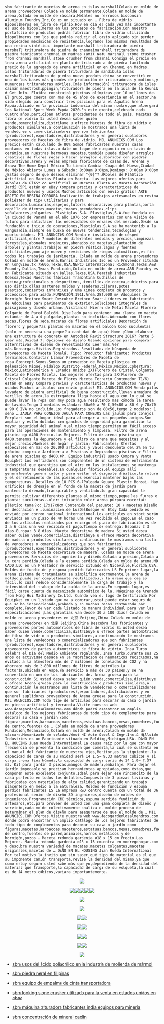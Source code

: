 
```
sbm fabricante de macetas de arena en islas marshallColada en molde de arena proveedores Colada en molde permanente,Colada en molde de arena,Colada en molde de cáscara,Metales no ferrosos Wisconsin Aluminum Foundry Inc,Co es un situado en … Fibra de vidrio Biopolímeros en fibra de vidrio.Hoy en día es cada vez más importante el uso de biopolímeros en los procesos de fabricación.Con nuestro portafolio de productos podrás fabricar fibra de vidrio utilizando biopolímeros con los que podrás reducir el costo aplicado sin perder propiedades mecánicas de resistencia,logrando los mismos resultados de una resina sintética. importante marshall trituradora de piedra marshall trituradora de piedra de channaimarshall trituradora de piedra fabricante chennai en Madras Tamil Nadu marshall stone crusher from channai marshall stone crusher from channai Consiga el precio en lnea arena artificial en planta de trituradora de piedra tamilnadu precio de la agregado de arena artificial en en Chennai en Madras. islas trituradoras de piedra trituradora de mandibula islas marshall.trituradora de piedra nueva produts china se convertirá en uno de los bases más grandes de producción de trituradoras y molinos,y numerosas trituradoras móviles.[más información] trituradora de islas caimán maestroshippingin,trituradora de piedra en la isla de la Reuni& # Get Info. Fluidra construirá piscinas olímpicas por 10 millones de. El grupo,que cuenta con más de 45 años de experiencia en el sector,ha sido elegido para construir tres piscinas para el Aquatic Arena Papúa,ubicado en la provincia indonesia del mismo nombre,que albergará los National Sport Week Papúa 2020.En este evento,celebrado cada cuatro años,participan atletas procedentes de todo el país. Macetas de fibra de vidrio Si usted desea saber quién vende,comercializa,distribuye u ofrece Macetas de fibra de vidrio o productos similares,a continuación le mostramos una lista de vendedores o comercializadores que son fabricantes (productores),exportadores,distribuidores y en general suplidores proveedores de Macetas de fibra de vidrio. MIL ANUNCIOS.COM Los precios están calculado de 80% Somos fabricantes nuestras casas montamos en todas islas.o dale un toque de elegancia en un tazón de cerámica.en nuestras hermosas macetas,también puede diseñar arreglos creativos de flores secas o hacer arreglos elaborados con piedras decorativas,arena y velas.empresa fabricante de casas de. Arenas y Grava The Home Depot México Tu tienda Cambiar Coapa del Hueso,Ciudad de México Abierto Lunes a Sábado: 8:00am 9:00pm,Domingo: 8:00am 9:00pm ¿Estás seguro de que deseas eliminar "{0}"? ÁRboles de PláStico Artificial en Macetas Planta en Maceta. Las mejores ofertas para ÁRboles de PláStico Artificial en Macetas Planta en Maceta DecoracióN Jardí C5P1 están en eBay Compara precios y características de productos nuevos y usados Muchos artículos con envío gratis! ARTE OBJETO EN RESINA CORDOBA Realización de trabajos artesanales en resina poliéster de tipo utilitarios y para decoración.Luminarias,espejos,tutores decorativos para plantas,porta cepillo de dientes,macetas,imanes,prendedores,clips señaladores,colgantes. Plastiglas S.A. Plastiglas,S.A.fue fundada en la ciudad de Panamá en el año 1976 por empresarios con una visión de futuro para satisfacer las necesidades de envases del mercado.Desde su fundación e inicio de operaciones,Plastiglas,S.A.se ha mantenido a la vanguardia,siempre en busca de nuevas tendencias,tecnologías y oportunidades. MIL ANUNCIOS.COM Venta e instalación de césped artificial,entre 7 modelos de diferentes medidas y precios,limpiezas forestales,abonados orgánicos,abonados de macetas,plantación de árboles y plantas,trabajos en piedra rústica,lagos y fuentes artificiales,montaje nuevo y revisiones de riegos automáticos,en fin todos los trabajos de jardinería. Colada en molde de arena proveedores Colada en molde de arena.Harris Industries Inc es un Proveedor situado en longview,tx 75606,Texas,USA.NEPCO International Richmond,Texas.A&B Foundry Dallas,Texas Fundición,Colada en molde de arena.A&B Foundry es un Fabricante situado en Dallas,Texas,USA.Penatek Industries Odessa,Texas Nuestras fábricas Tramontina Cuchillos de cocina,profesionales y desportivos,utensílios de cocina,cubiertos para uso diário,ollas,sartenes,moldes y asaderas,tijeras,potes plástico,cubiertos infantiles y uma línea completa de produtos y accesorios para asado.FUNDACIÓN.1911.Área.282.000 m² Adoquines de Hormigón Breinco Smart Descubre Breinco Smart.Líderes en fabricación de Adoquines para pavimentos de exterior.Soluciones integrales de paisajismo y diseño urbano.¡Visítanos! Hierro de Metal Maceta Florero Colgante de Pared BalcóN. Dise？ado para contener una planta en maceta estándar de 4 a 6 pulgadas,plantas no incluidas.Adecuado con flores secas,flores de seda,macetas de flores artificiales Decoración de florero y peque？as plantas en macetas en el balcón Como suculentas (solo se necesita una peque？a cantidad de agua) Home ¿Cómo elaborar una estructura de concreto en Autodesk Revit Structure 2016? Parte 5 Leer más.Unidad 3: Opciones de diseño Usando opciones para comparar alternativas de diseño de revestimiento Leer más.Ver más.Descargas.Visitas.Registrados. Resultados de búsqueda de proveedores de Maceta Tonalá. Tipo: Productor fabricante: Productos terminados.Contactar Llamar Proveedores de Maceta de rosa.Econcept.Somos.Somos un proveedor de Maceta plástica en Delegación Miguel Hidalgo,Distrito Federal,México.México.Cobertura: México,Latinoamérica y Estados Unidos 2X(Florero de Cristal Colgante Maceta de Flores Maceta. Las mejores ofertas para 2X(Florero de Cristal Colgante Maceta de Flores Maceta Terrario Contenedor T1V6) están en eBay Compara precios y características de productos nuevos y usados Muchos artículos con envío gratis! MIL ANUNCIOS.COM Vendo pilas lavadero de piedra artificial de buena construcción,llevan armadura de varillas de acero,la estregadera llega hasta el agua con lo cual se puede lavar la ropa con muy poca agua resultando mas cómoda la tarea de lavado.Tengo 3 medidas estándar: 50x60 a 70 €,50x80 a 80 € y 70x70 a 90 € IVA no incluido.Los fregaderos son de 80x50,tengo 2 modelos: 1 seno … JAULA PARA CONEJOS JAULA PARA CONEJOS Las jaulas para conejos Ferplast son el hogar ideal para albergar a tus pequeños amigos.Son amplias y están dotadas con ganchos de seguridad para garantizar la mayor seguridad del animal y,al mismo tiempo,permiten un fácil acceso para las operaciones de mantenimiento y limpieza. Filtro de arena piscina qp d400 Precio.Las Mejores. Filtro de arena piscina qp d400,tenemos la depuradora y el filtro de arena que necesitas y al mejor precio.Muebles de hogar y jardin; Fabricantes; Ofertas especiales en más de 20.000 artículos y vales descuento del 2% en tu próxima compra.> Jardineria > Piscinas > Depuradora piscinas > Filtro de arena piscina qp d400.QP. Equipo industrial usado Compra y Venta EquipNet Los enfriadores son componentes de un sistema de enfriamiento industrial que garantiza que el aire en las instalaciones se mantenga a temperaturas deseables.En cualquier fábrica,el equipo allí generalmente genera calor y para evitar el desgaste drástico,la rotura y el derretimiento de las piezas,es esencial mantener bajas las temperaturas. Detalles de 10 PCS 6.7Pulgada Square Plastic Bonsai. Hay orificios de drenaje en el fondo de la maceta de jardín para mantenerlo drenado,transpirable y ventilado.Su gran capacidad le permite cultivar diferentes plantas al mismo tiempo,peque？as flores o plantas suculentas.Color: imitación color arena púrpura Material: plástico tama？o: 17x17x8cm Contenido del paquete: 10 x macetas Diseño en decoración e iluminación.de LuzDelBosque en Etsy Cada pedido es enviado por correo nacional internacional.Los artículos en stock serán enviados en un plazo de 48 horas una vez recibido el pago.En el caso de los artículos realizados por encargo el plazo de fabricación es de 3 a 6 días una vez recibido el pago.Tiempo de entrega: España: 2 3 días.Europa: 3 8 días. Maceta decorativa de madera Si usted desea saber quién vende,comercializa,distribuye u ofrece Maceta decorativa de madera o productos similares,a continuación le mostramos una lista de vendedores o comercializadores que son fabricantes (productores),exportadores,distribuidores y en general suplidores proveedores de Maceta decorativa de madera. Colada en molde de arena proveedores Servicios de ingeniería y diseño,Colada a presión,Colada a la cera perdida,Colada a la espuma perdida,Colada en molde de arena.MD CADD,LLC es un Prestador de servicio situado en Niceville,Florida,USA. Moldes de fundición y espuma perdida fabricantes LS En primer lugar,la arena sistema de tratamiento se simplifica enormemente,la arena de moldeo puede ser completamente reutilizados,y la arena que cae es fácil,lo cual reduce considerablemente la carga de trabajo y la intensidad del trabajo de la caída de la arena.En segundo lugar,es fácil darse cuenta de mecanizado automático de la. Máquinas de Arenado from Hong Hui Machinery Co.Ltd. Cuando vea el logo de Certificado Por EquipNet en un listado que va a comprar,usted puede estar seguro de que se ha inspeccionado,probado y en muchos casos restaurado por completo.Favor de ver cada listado de manera individual para ver las especificaciones.¡Las garantías van desde 30 a 180 días! Colada en molde de arena proveedores en 北京 Beijing,China Colada en molde de arena proveedores en 北京 Beijing,China Descubra los fabricantes y proveedores partes automotrices de fibra de vidrio Si usted desea saber quién vende,comercializa,distribuye u ofrece partes automotrices de fibra de vidrio o productos similares,a continuación le mostramos una lista de vendedores o comercializadores que son fabricantes (productores),exportadores,distribuidores y en general suplidores proveedores de partes automotrices de fibra de vidrio. Insa Turbo celebra el Día del Medio Ambiente regalando. Insa Turbo,durante sus 25 años de actividad basada en la fabricación de neumáticos reciclados,ha evitado a la atmósfera más de 7 millones de toneladas de CO2 y ha ahorrado más de 2.800 millones de litros de petróleo.La factoría,ubicada en Aspe,da servicio a más de 30 países,y se ha convertido en uno de los fabricantes de. Arena gruesa para la construcción Si usted desea saber quién vende,comercializa,distribuye u ofrece Arena gruesa para la construcción o productos similares,a continuación le mostramos una lista de vendedores o comercializadores que son fabricantes (productores),exportadores,distribuidores y en general suplidores proveedores de Arena gruesa para la construcción. MIL ANUNCIOS.COM Todo tipo de artículos para decorar su casa o jardín en piedra artificial y terracota.Visite nuestra web www.decogardenlosalmendros.com dónde podrá encontrar un amplio catálogo de los mejores fabricantes de todo tipo de complementos para decorar su casa o jardín como figuras,macetas,barbacoas,maceteros,estatuas,bancos,mesas,comedores,fuentes de centro,fuentes de … Colada en molde de arena proveedores Fundición,Mecanizado,Colada en molde de arena,Colada en molde de cáscara,Mecanizado de coladas.West MI Auto Steel & Engr,Inc.& Hillside Industries es un Fabricante situado en Belding,Michigan,USA. DAÑO EN EL HOUSING Juan Rueda International La causa raíz por la que con mayor frecuencia se presenta la condición que comenta,la cual se sustenta en el manual del fabricante de nuestros ejes,Meritor,es la siguiente:.la capacidad de carga de su unidad será 14 1.5= 9.33 metros cúbicos y si carga arena fina húmeda,la capacidad de carga seria de 14 1.9= 7.37 m3. Kit para jardín 3 piezas,mangos de madera,embalaje. Para dejar el jardín impecable se precisan herramientas apropiadas,como éstas,que componen este excelente conjunto.Ideal para dejar ese rinconcito de la casa perfecto en todos los detalles.Compuesto de 3 piezas livianas y fabricadas con materiales de alta calidad,garantizando un trabajo placentero en medio a la naturaleza. Moldes de fundición y espuma perdida fabricantes LS La empresa R&D centro cuenta con un total de 36 profesional senior de diseño 3D ingenieros,diseño de moldes de ingenieros,Programación CNC técnicos,espuma perdida fundición de artesanos,etc.para proveer de usted con una gama completa de diseño y servicio,cada molde colectivamente analiza el molde proceso de Determinar el plan de diseño para asegurarse de que el molde de … MIL ANUNCIOS.COM Ofertas.Visite nuestra web www.decogardenlosalmendros.com dónde podrá encontrar un amplio catálogo de los mejores fabricantes de todo tipo de complementos para decorar su casa o jardín como figuras,macetas,barbacoas,maceteros,estatuas,bancos,mesas,comedores,fuentes de centro,fuentes de pared,animales,hornos metálicos y de hormigón,pozos … Maceta redonda gardenia ø18 x 15 cm Precio.Las Mejores. Maceta redonda gardenia ø18 x 15 cm,entra en modregohogar.com y descubre nuestra variedad de macetas.macetas colgantes,macetas originales,macetas de … DAÑO EN EL HOUSING Juan Rueda International Por tal motivo lo invito que sin saber qué tipo de material es el que su imponente camión transporta,revise la densidad del mismo,ya que como estoy seguro usted sabe más que yo,dependiendo de la densidad del material que transporte,la capacidad de carga de su volqueta,la cual es de 14 metro cúbicos,variara importantemente. 
```

<div align="center">

<a href="https://es-crusher.shibang-china.com/github&k=sbm+fabricante+de+macetas+de+arena+en+islas+marshall"><img src="https://static.shibang-china.com/es/crusher/logo.jpg"></a>

<a href="https://es-crusher.shibang-china.com/github&k=sbm+fabricante+de+macetas+de+arena+en+islas+marshall"><img src="https://static.shibang-china.com/es/crusher/index.jpg"></a><a href="https://es-crusher.shibang-china.com/material.htmlgithub&k=sbm+fabricante+de+macetas+de+arena+en+islas+marshall"><img src="https://static.shibang-china.com/es/crusher/material.jpg"></a><a href="https://es-crusher.shibang-china.com/application.htmlgithub&k=sbm+fabricante+de+macetas+de+arena+en+islas+marshall"><img src="https://static.shibang-china.com/es/crusher/application.jpg"></a><a href="https://es-crusher.shibang-china.com/aboutus.htmlgithub&k=sbm+fabricante+de+macetas+de+arena+en+islas+marshall"><img src="https://static.shibang-china.com/es/crusher/aboutus.jpg"></a><a href="https://es-crusher.shibang-china.com/contact.htmlgithub&k=sbm+fabricante+de+macetas+de+arena+en+islas+marshall"><img src="https://static.shibang-china.com/es/crusher/contact.jpg"></a>

<a href="https://es-crusher.shibang-china.com/github&k=sbm+fabricante+de+macetas+de+arena+en+islas+marshall"><img src="https://static.shibang-china.com/es/crusher/banner.jpg"></a>

<a href="https://swt.shibang-china.com/github&k=sbm+fabricante+de+macetas+de+arena+en+islas+marshall"><img src="https://static.shibang-china.com/es/crusher/text.jpg"></a>

<a href="https://swt.shibang-china.com/github&k=sbm+fabricante+de+macetas+de+arena+en+islas+marshall"><img src="https://static.shibang-china.com/es/crusher/chat.jpg"></a><a href="https://es-crusher.shibang-china.com/contact.htmlgithub&k=sbm+fabricante+de+macetas+de+arena+en+islas+marshall"><img src="https://static.shibang-china.com/es/crusher/message.jpg"></a>

<a href="https://es-crusher.shibang-china.com/products/pe.htmlgithub&k=sbm+fabricante+de+macetas+de+arena+en+islas+marshall"><img src="https://static.shibang-china.com/es/crusher/pe.jpg"></a><a href="https://es-crusher.shibang-china.com/products/pf.htmlgithub&k=sbm+fabricante+de+macetas+de+arena+en+islas+marshall"><img src="https://static.shibang-china.com/es/crusher/pf.jpg"></a>

<a href="https://es-crusher.shibang-china.com/products/hpt.htmlgithub&k=sbm+fabricante+de+macetas+de+arena+en+islas+marshall"><img src="https://static.shibang-china.com/es/crusher/hpt.jpg"></a><a href="https://es-crusher.shibang-china.com/products/vsi.htmlgithub&k=sbm+fabricante+de+macetas+de+arena+en+islas+marshall"><img src="https://static.shibang-china.com/es/crusher/vsi.jpg"></a>

<a href="https://es-crusher.shibang-china.com/products/klv.htmlgithub&k=sbm+fabricante+de+macetas+de+arena+en+islas+marshall"><img src="https://static.shibang-china.com/es/crusher/klv.jpg"></a><a href="https://es-crusher.shibang-china.com/products/portable.htmlgithub&k=sbm+fabricante+de+macetas+de+arena+en+islas+marshall"><img src="https://static.shibang-china.com/es/crusher/portable.jpg"></a>

<a href="https://swt.shibang-china.com/github&k=sbm+fabricante+de+macetas+de+arena+en+islas+marshall"><img src="https://static.shibang-china.com/es/crusher/case.jpg"></a>

</div>


* [sbm usos del ácido poliacrílico en la industria de molienda de mármol](sbm%20usos%20del%20%C3%A1cido%20poliacr%C3%ADlico%20en%20la%20industria%20de%20molienda%20de%20m%C3%A1rmol.md)

* [sbm piedra neral en filipinas](sbm%20piedra%20neral%20en%20filipinas.md)

* [sbm equipo de empalme de cinta transportadora](sbm%20equipo%20de%20empalme%20de%20cinta%20transportadora.md)

* [sbm looking stone crusher utilizado para la venta en estados unidos en ebay](sbm%20looking%20stone%20crusher%20utilizado%20para%20la%20venta%20en%20estados%20unidos%20en%20ebay.md)

* [sbm máquina trituradora fabricantes india equipos para minería](sbm%20m%C3%A1quina%20trituradora%20fabricantes%20india%20equipos%20para%20miner%C3%ADa.md)

* [sbm concentración de mineral caolín](sbm%20concentraci%C3%B3n%20de%20mineral%20caol%C3%ADn.md)